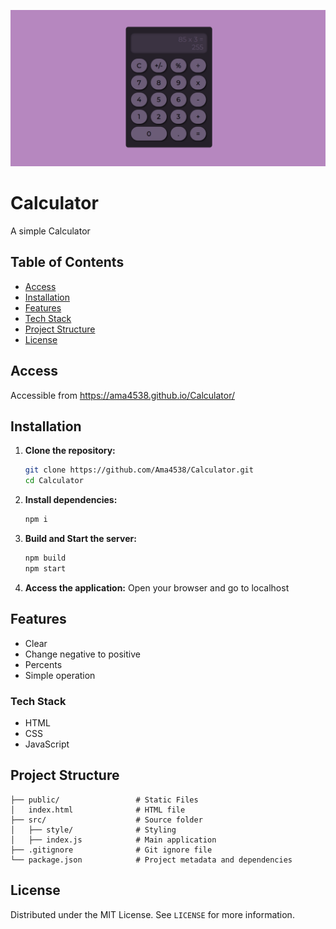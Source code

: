 ![Screenshot](./Image/CalScreenshot.png)

# Calculator
A simple Calculator

## Table of Contents
- [Access](#Access)
- [Installation](#installation)
- [Features](#features)
- [Tech Stack](#tech-stack)
- [Project Structure](#project-structure)
- [License](#license)

## Access
Accessible from https://ama4538.github.io/Calculator/

## Installation
1. **Clone the repository:**
    ```bash
    git clone https://github.com/Ama4538/Calculator.git
    cd Calculator
    ```
2. **Install dependencies:**
    ```bash
    npm i
    ```
3. **Build and Start the server:**
    ```bash
    npm build
    npm start
    ```
4. **Access the application:**
Open your browser and go to localhost

## Features
- Clear
- Change negative to positive
- Percents
- Simple operation

### Tech Stack
- HTML
- CSS
- JavaScript

## Project Structure
```        
├── public/                 # Static Files
│   index.html              # HTML file
├── src/                    # Source folder
│   ├── style/              # Styling
│   ├── index.js            # Main application
├── .gitignore              # Git ignore file
└── package.json            # Project metadata and dependencies
```

## License
Distributed under the MIT License. See `LICENSE` for more information.
